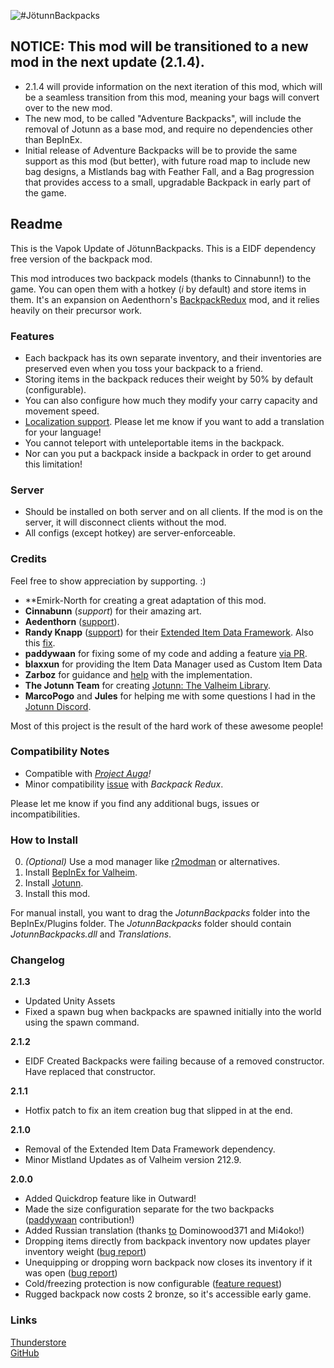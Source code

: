 ![#JötunnBackpacks](https://live.staticflickr.com/65535/51349781473_97b6d4ae9d_h.jpg)

## NOTICE: **This mod will be transitioned to a new mod in the next update (2.1.4).**
* 2.1.4 will provide information on the next iteration of this mod, which will be a seamless transition from this mod, meaning your bags will convert over to the new mod.
* The new mod, to be called "Adventure Backpacks", will include the removal of Jotunn as a base mod, and require no dependencies other than BepInEx.
* Initial release of Adventure Backpacks will be to provide the same support as this mod (but better), with future road map to include new bag designs, a Mistlands bag with Feather Fall, and a Bag progression that provides access to a small, upgradable Backpack in early part of the game.

## Readme
This is the Vapok Update of JötunnBackpacks. This is a EIDF dependency free version of the backpack mod.

This mod introduces two backpack models (thanks to Cinnabunn!) to the game. You can open them with a hotkey (_i_ by default) and store items in them. It's an expansion on Aedenthorn's [BackpackRedux](https://www.nexusmods.com/valheim/mods/1333) mod, and it relies heavily on their precursor work.

### Features
* Each backpack has its own separate inventory, and their inventories are preserved even when you toss your backpack to a friend.
* Storing items in the backpack reduces their weight by 50% by default (configurable).
* You can also configure how much they modify your carry capacity and movement speed.
* [Localization support](https://valheim-modding.github.io/Jotunn/tutorials/localization.html#example-json-file). Please let me know if you want to add a translation for your language!
* You cannot teleport with unteleportable items in the backpack.
* Nor can you put a backpack inside a backpack in order to get around this limitation!

### Server
* Should be installed on both server and on all clients. If the mod is on the server, it will disconnect clients without the mod.
* All configs (except hotkey) are server-enforceable.

### Credits
Feel free to show appreciation by supporting. :)

* **Emirk-North for creating a great adaptation of this mod.
* **Cinnabunn** (_support_) for their amazing art.
* **Aedenthorn** ([support](https://www.nexusmods.com/valheim/users/18901754)).
* **Randy Knapp** ([support](https://www.paypal.com/donate/?hosted_button_id=UFYR7AKYFPXLY)) for their [Extended Item Data Framework](https://github.com/RandyKnapp/ValheimMods/tree/main/ExtendedItemDataFramework). Also this [fix](https://github.com/RandyKnapp/ValheimMods/blob/77e98e3cf0cacc43d9812659f12fd5fcb3154d8d/EquipmentAndQuickSlots/InventoryGrid_Patch.cs#L10).
* **paddywaan** for fixing some of my code and adding a feature [via PR](https://github.com/Emrik-North/JotunnBackpacks/commit/335c3b7253eb5c8621b812cb19c858e5bf03234d).
* **blaxxun** for providing the Item Data Manager used as Custom Item Data
* **Zarboz** for guidance and [help](https://github.com/VMP-Valheim/Back_packs) with the implementation.
* **The Jotunn Team** for creating [Jotunn: The Valheim Library](https://valheim-modding.github.io/Jotunn/index.html).
* **MarcoPogo** and **Jules** for helping me with some questions I had in the [Jotunn Discord](https://discord.gg/DdUt6g7gyA).

Most of this project is the result of the hard work of these awesome people!

### Compatibility Notes
* Compatible with _[Project Auga](https://projectauga.com/)!_
* Minor compatibility [issue](https://forums.nexusmods.com/index.php?/topic/10327288-jotunnbackpacks/page-6#entry98033203) with _Backpack Redux_.

Please let me know if you find any additional bugs, issues or incompatibilities.

### How to Install
0. _(Optional)_ Use a mod manager like [r2modman](https://valheim.thunderstore.io/package/ebkr/r2modman/) or alternatives.
1. Install [BepInEx for Valheim](https://valheim.thunderstore.io/package/denikson/BepInExPack_Valheim/).
2. Install [Jotunn](https://valheim.thunderstore.io/package/ValheimModding/Jotunn/).
3. Install this mod.

For manual install, you want to drag the _JotunnBackpacks_ folder into the BepInEx/Plugins folder. The _JotunnBackpacks_ folder should contain _JotunnBackpacks.dll_ and _Translations_.

### Changelog
**2.1.3**
* Updated Unity Assets
* Fixed a spawn bug when backpacks are spawned initially into the world using the spawn command.

**2.1.2**
* EIDF Created Backpacks were failing because of a removed constructor.  Have replaced that constructor.

**2.1.1**
* Hotfix patch to fix an item creation bug that slipped in at the end.

**2.1.0**
* Removal of the Extended Item Data Framework dependency.
* Minor Mistland Updates as of Valheim version 212.9.

**2.0.0**
* Added Quickdrop feature like in Outward!
* Made the size configuration separate for the two backpacks ([paddywaan](https://github.com/paddywaan/) contribution!)
* Added Russian translation (thanks [to](https://github.com/Emrik-North/JotunnBackpacks/issues/2) Dominowood371 and Mi4oko!)
* Dropping items directly from backpack inventory now updates player inventory weight ([bug report](https://www.nexusmods.com/valheim/mods/1416?tab=bugs))
* Unequipping or dropping worn backpack now closes its inventory if it was open ([bug report](https://www.nexusmods.com/valheim/mods/1416?tab=bugs))
* Cold/freezing protection is now configurable ([feature request](https://github.com/Emrik-North/JotunnBackpacks/issues/3))
* Rugged backpack now costs 2 bronze, so it's accessible early game.

### Links
[Thunderstore](https://valheim.thunderstore.io/package/Vapok/JotunnBackpacks/)  
[GitHub](https://github.com/Vapok/JotunnBackpacks)  

